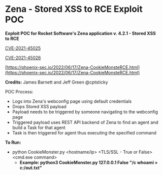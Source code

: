# Zena - Stored XSS to RCE Exploit POC

**Exploit POC for Rocket Software's Zena application v. 4.2.1 - Stored XSS to RCE**

[CVE-2021-45025](https://cve.mitre.org/cgi-bin/cvename.cgi?name=CVE-2021-45025)

[CVE-2021-45026](https://cve.mitre.org/cgi-bin/cvename.cgi?name=CVE-2021-45026)

[https://phoenix-sec.io/2022/06/17/Zena-CookieMonsteRCE.html](https://phoenix-sec.io/2022/06/17/Zena-CookieMonsteRCE.html)

**Credits:** James Barnett and Jeff Green @cptsticky

POC Process:
- Logs into Zena's webconfig page using default credentials
- Drops Stored XSS payload
- Payload needs to be triggered by someone navigating to the webconfig page
- Triggered payload uses REST API backend of Zena to find an agent and build a Task for that agent
- Task is then triggered for agent thus executing the specified command

**To Run:**
- python CookieMonster.py <hostname/ip> <TLS/SSL - True or False> <cmd.exe command>
  - **Example: python3 CookieMonster.py 127.0.0.1 False "/c whoami > c:/out.txt"**

